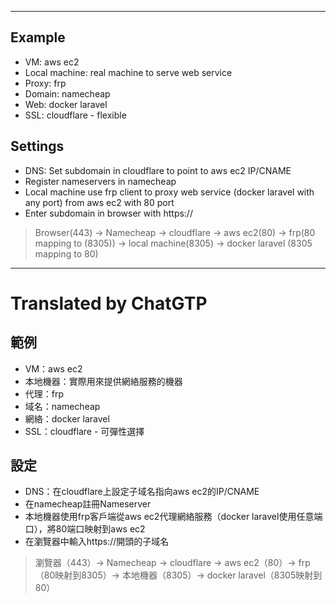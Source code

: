 <!--HugoNoteFlag-->

---

## Example

* VM: aws ec2
* Local machine: real machine to serve web service
* Proxy: frp
* Domain: namecheap
* Web: docker laravel
* SSL: cloudflare - flexible

## Settings

* DNS: Set subdomain in cloudflare to point to aws ec2 IP/CNAME
* Register nameservers in namecheap
* Local machine use frp client to proxy web service (docker laravel with any port) from aws ec2 with 80 port
* Enter subdomain in browser with https://

> Browser(443) -> Namecheap -> cloudflare -> aws ec2(80) -> frp(80 mapping to (8305)) -> local machine(8305) -> docker laravel (8305 mapping to 80)

---

<!--HugoNoteZhFlag-->

# Translated by ChatGTP

## 範例

* VM：aws ec2
* 本地機器：實際用來提供網絡服務的機器
* 代理：frp
* 域名：namecheap
* 網絡：docker laravel
* SSL：cloudflare - 可彈性選擇

## 設定

* DNS：在cloudflare上設定子域名指向aws ec2的IP/CNAME
* 在namecheap註冊Nameserver
* 本地機器使用frp客戶端從aws ec2代理網絡服務（docker laravel使用任意端口），將80端口映射到aws ec2
* 在瀏覽器中輸入https://開頭的子域名

> 瀏覽器（443）-> Namecheap -> cloudflare -> aws ec2（80）-> frp（80映射到8305）-> 本地機器（8305）-> docker laravel（8305映射到80）